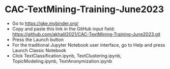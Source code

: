 # CAC-TextMining-Training-June2023
- Go to https://gke.mybinder.org/
- Copy and paste this link in the GitHub input field: https://github.com/akhalil2021/CAC-TextMining-Training-June2023.git
- Press the Launch button
- For the traditional Jupyter Notebook user interface, go to Help and press Launch Classic Notebook
- Click TextClassification.ipynb, TextClustering.ipynb, TopicModeling.ipynb, TextAnonymization.ipynb
